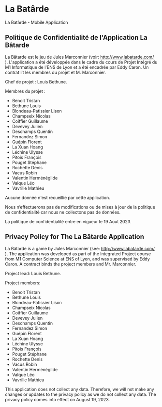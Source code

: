 # La Batârde
La Batârde - Mobile Application

## Politique de Confidentialité de l'Application La Bâtarde

La Bâtarde est le jeu de Jules Marconnier (voir: http://www.labatarde.com/ ).
L'application a été développée dans le cadre du cours de Projet Intégré du M1 Informatique de l'ENS de Lyon et a été encadrée par Eddy Caron.
Un contrat lit les membres du projet et M. Marconnier. 

Chef de projet : Louis Bethune.

Membres du projet :
- Benoit Tristan
- Bethune Louis
- Blondeau-Patissier Lison
- Champseix Nicolas
- Coiffier Guillaume
- Devevey Julien
- Deschamps Quentin
- Fernandez Simon
- Guépin Florent
- La Xuan Hoang
- Léchine Ulysse 
- Pitois François
- Pouget Stéphane
- Rochette Denis
- Vacus Robin
- Valentin Herménégilde
- Valque Léo
- Vavrille Mathieu


Aucune donnée n'est recueillie par cette application.

Nous n’effectuerons pas de modifications ou de mises à jour de la politique de confidentialité car nous ne collectons pas de données.

La politique de confidentialité entre en vigueur le 19 Aout 2023.



## Privacy Policy for The La Bâtarde Application 

La Bâtarde is a game by Jules Marconnier (see: http://www.labatarde.com/ ).
The application was developed as part of the Integrated Project course from M1 Computer Science at ENS of Lyon, and was supervised by Eddy Caron.
A contract binds the project members and Mr. Marconnier. 

Project lead: Louis Bethune.

Project members:
- Benoit Tristan
- Bethune Louis
- Blondeau-Patissier Lison
- Champseix Nicolas
- Coiffier Guillaume
- Devevey Julien
- Deschamps Quentin
- Fernandez Simon
- Guépin Florent
- La Xuan Hoang
- Léchine Ulysse 
- Pitois François
- Pouget Stéphane
- Rochette Denis
- Vacus Robin
- Valentin Herménégilde
- Valque Léo
- Vavrille Mathieu


This application does not collect any data. 
Therefore, we will not make any changes or updates to the privacy policy as we do not collect any data.
The privacy policy comes into effect on August 19, 2023.
